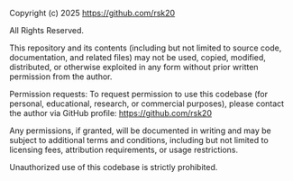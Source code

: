 Copyright (c) 2025 https://github.com/rsk20

All Rights Reserved.

This repository and its contents (including but not limited to source code, documentation, and related files) may not be used, copied, modified, distributed, or otherwise exploited in any form without prior written permission from the author.

Permission requests:
To request permission to use this codebase (for personal, educational, research, or commercial purposes), please contact the author via GitHub profile:
https://github.com/rsk20

Any permissions, if granted, will be documented in writing and may be subject to additional terms and conditions, including but not limited to licensing fees, attribution requirements, or usage restrictions.

Unauthorized use of this codebase is strictly prohibited.
